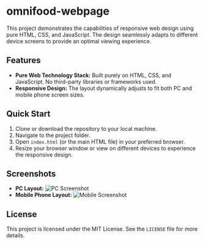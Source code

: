 # omnifood-webpage

This project demonstrates the capabilities of responsive web design using pure HTML, CSS, and JavaScript. The design seamlessly adapts to different device screens to provide an optimal viewing experience.

## Features

- **Pure Web Technology Stack:** Built purely on HTML, CSS, and JavaScript. No third-party libraries or frameworks used.
- **Responsive Design:** The layout dynamically adjusts to fit both PC and mobile phone screen sizes.

## Quick Start

1. Clone or download the repository to your local machine.
2. Navigate to the project folder.
3. Open `index.html` (or the main HTML file) in your preferred browser.
4. Resize your browser window or view on different devices to experience the responsive design.

## Screenshots

- **PC Layout:** ![PC Screenshot](./screenshot/PC.png)
- **Mobile Phone Layout:** ![Mobile Screenshot](./screenshot/Phone.png)

## License

This project is licensed under the MIT License. See the `LICENSE` file for more details.
